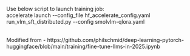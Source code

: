 Use below  script to launch training job: </br>
accelerate launch --config_file hf_accelerate_config.yaml run_vlm_sft_distributed.py --config smolvlm-qlora.yaml

</br>
Modified from - https://github.com/philschmid/deep-learning-pytorch-huggingface/blob/main/training/fine-tune-llms-in-2025.ipynb 